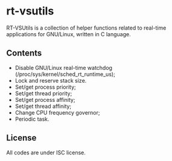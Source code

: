 # rt-vsutils

RT-VSUtils is a collection of helper functions related to real-time applications
for GNU/Linux, written in C language.

## Contents

- Disable GNU/Linux real-time watchdog (/proc/sys/kernel/sched_rt_runtime_us);
- Lock and reserve stack size.
- Set/get process priority;
- Set/get thread priority;
- Set/get process affinity;
- Set/get thread affinity;
- Change CPU frequency governor;
- Periodic task.

## License

All codes are under ISC license.


